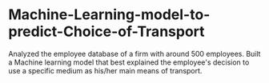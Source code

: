 # Machine-Learning-model-to-predict-Choice-of-Transport
Analyzed the employee database of a firm with around 500 employees. Built a Machine learning model that best explained the employee's decision to use a specific medium as his/her main means of transport.
